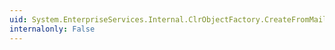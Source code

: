 ```yaml
---
uid: System.EnterpriseServices.Internal.ClrObjectFactory.CreateFromMailbox(System.String,System.String)
internalonly: False
---
```

